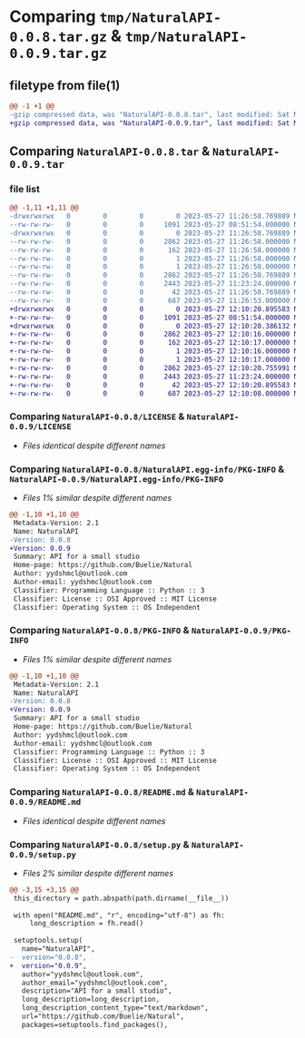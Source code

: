 # Comparing `tmp/NaturalAPI-0.0.8.tar.gz` & `tmp/NaturalAPI-0.0.9.tar.gz`

## filetype from file(1)

```diff
@@ -1 +1 @@
-gzip compressed data, was "NaturalAPI-0.0.8.tar", last modified: Sat May 27 11:26:58 2023, max compression
+gzip compressed data, was "NaturalAPI-0.0.9.tar", last modified: Sat May 27 12:10:20 2023, max compression
```

## Comparing `NaturalAPI-0.0.8.tar` & `NaturalAPI-0.0.9.tar`

### file list

```diff
@@ -1,11 +1,11 @@
-drwxrwxrwx   0        0        0        0 2023-05-27 11:26:58.769889 NaturalAPI-0.0.8/
--rw-rw-rw-   0        0        0     1091 2023-05-27 08:51:54.000000 NaturalAPI-0.0.8/LICENSE
-drwxrwxrwx   0        0        0        0 2023-05-27 11:26:58.769889 NaturalAPI-0.0.8/NaturalAPI.egg-info/
--rw-rw-rw-   0        0        0     2862 2023-05-27 11:26:58.000000 NaturalAPI-0.0.8/NaturalAPI.egg-info/PKG-INFO
--rw-rw-rw-   0        0        0      162 2023-05-27 11:26:58.000000 NaturalAPI-0.0.8/NaturalAPI.egg-info/SOURCES.txt
--rw-rw-rw-   0        0        0        1 2023-05-27 11:26:58.000000 NaturalAPI-0.0.8/NaturalAPI.egg-info/dependency_links.txt
--rw-rw-rw-   0        0        0        1 2023-05-27 11:26:58.000000 NaturalAPI-0.0.8/NaturalAPI.egg-info/top_level.txt
--rw-rw-rw-   0        0        0     2862 2023-05-27 11:26:58.769889 NaturalAPI-0.0.8/PKG-INFO
--rw-rw-rw-   0        0        0     2443 2023-05-27 11:23:24.000000 NaturalAPI-0.0.8/README.md
--rw-rw-rw-   0        0        0       42 2023-05-27 11:26:58.769889 NaturalAPI-0.0.8/setup.cfg
--rw-rw-rw-   0        0        0      687 2023-05-27 11:26:53.000000 NaturalAPI-0.0.8/setup.py
+drwxrwxrwx   0        0        0        0 2023-05-27 12:10:20.895583 NaturalAPI-0.0.9/
+-rw-rw-rw-   0        0        0     1091 2023-05-27 08:51:54.000000 NaturalAPI-0.0.9/LICENSE
+drwxrwxrwx   0        0        0        0 2023-05-27 12:10:20.386132 NaturalAPI-0.0.9/NaturalAPI.egg-info/
+-rw-rw-rw-   0        0        0     2862 2023-05-27 12:10:16.000000 NaturalAPI-0.0.9/NaturalAPI.egg-info/PKG-INFO
+-rw-rw-rw-   0        0        0      162 2023-05-27 12:10:17.000000 NaturalAPI-0.0.9/NaturalAPI.egg-info/SOURCES.txt
+-rw-rw-rw-   0        0        0        1 2023-05-27 12:10:16.000000 NaturalAPI-0.0.9/NaturalAPI.egg-info/dependency_links.txt
+-rw-rw-rw-   0        0        0        1 2023-05-27 12:10:17.000000 NaturalAPI-0.0.9/NaturalAPI.egg-info/top_level.txt
+-rw-rw-rw-   0        0        0     2862 2023-05-27 12:10:20.755991 NaturalAPI-0.0.9/PKG-INFO
+-rw-rw-rw-   0        0        0     2443 2023-05-27 11:23:24.000000 NaturalAPI-0.0.9/README.md
+-rw-rw-rw-   0        0        0       42 2023-05-27 12:10:20.895583 NaturalAPI-0.0.9/setup.cfg
+-rw-rw-rw-   0        0        0      687 2023-05-27 12:10:08.000000 NaturalAPI-0.0.9/setup.py
```

### Comparing `NaturalAPI-0.0.8/LICENSE` & `NaturalAPI-0.0.9/LICENSE`

 * *Files identical despite different names*

### Comparing `NaturalAPI-0.0.8/NaturalAPI.egg-info/PKG-INFO` & `NaturalAPI-0.0.9/NaturalAPI.egg-info/PKG-INFO`

 * *Files 1% similar despite different names*

```diff
@@ -1,10 +1,10 @@
 Metadata-Version: 2.1
 Name: NaturalAPI
-Version: 0.0.8
+Version: 0.0.9
 Summary: API for a small studio
 Home-page: https://github.com/Buelie/Natural
 Author: yydshmcl@outlook.com
 Author-email: yydshmcl@outlook.com
 Classifier: Programming Language :: Python :: 3
 Classifier: License :: OSI Approved :: MIT License
 Classifier: Operating System :: OS Independent
```

### Comparing `NaturalAPI-0.0.8/PKG-INFO` & `NaturalAPI-0.0.9/PKG-INFO`

 * *Files 1% similar despite different names*

```diff
@@ -1,10 +1,10 @@
 Metadata-Version: 2.1
 Name: NaturalAPI
-Version: 0.0.8
+Version: 0.0.9
 Summary: API for a small studio
 Home-page: https://github.com/Buelie/Natural
 Author: yydshmcl@outlook.com
 Author-email: yydshmcl@outlook.com
 Classifier: Programming Language :: Python :: 3
 Classifier: License :: OSI Approved :: MIT License
 Classifier: Operating System :: OS Independent
```

### Comparing `NaturalAPI-0.0.8/README.md` & `NaturalAPI-0.0.9/README.md`

 * *Files identical despite different names*

### Comparing `NaturalAPI-0.0.8/setup.py` & `NaturalAPI-0.0.9/setup.py`

 * *Files 2% similar despite different names*

```diff
@@ -3,15 +3,15 @@
 this_directory = path.abspath(path.dirname(__file__))
 
 with open("README.md", "r", encoding="utf-8") as fh:
     long_description = fh.read()
 
 setuptools.setup(
   name="NaturalAPI",
-  version="0.0.8",
+  version="0.0.9",
   author="yydshmcl@outlook.com",
   author_email="yydshmcl@outlook.com",
   description="API for a small studio",
   long_description=long_description,
   long_description_content_type="text/markdown",
   url="https://github.com/Buelie/Natural",
   packages=setuptools.find_packages(),
```

